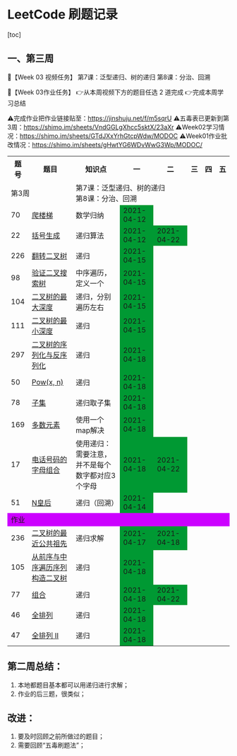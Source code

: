 # LeetCode 刷题记录

[toc]

## 一、第三周

🌈【Week 03 视频任务】
第7课：泛型递归、树的递归
第8课：分治、回溯

🌈【Week 03作业任务】
👉从本周视频下方的题目任选 2 道完成
👉完成本周学习总结

⚠️完成作业把作业链接贴至：https://jinshuju.net/f/m5sqrU
⚠️五毒表已更新到第3周：https://shimo.im/sheets/VndGGLgXhcc5sktX/23aXr
⚠️Week02学习情况：https://shimo.im/sheets/GTdJXxYrhGtcpWdw/MODOC
⚠️Week01作业批改情况：https://shimo.im/sheets/gHwtYG6WDvWwG3Wp/MODOC/


<table>
         <tr>
            <th>题号</th>
            <th>题目</th>
            <th>知识点</th>
            <th>一</th>
            <th>二</th>
            <th>三</th>
            <th>四</th>
            <th>五</th>
        </tr>
        <tr>
            <td colspan="2">第3周</td>
            <td colspan="6">第7课：泛型递归、树的递归<br />第8课：分治、回溯</td>
        </tr>
        <tr>
            <td>70</td>
            <td><a href="https://leetcode.com/problems/climbing-stairs/">爬楼梯</a></td>
            <td>数学归纳</td>
            <td style="background-color: #009933;">2021-04-12</td>
            <td></td>
            <td></td>
            <td></td>
            <td></td>
        </tr>
        <tr>
            <td>22</td>
            <td><a href="https://leetcode-cn.com/problems/generate-parentheses/#/description">括号生成</a></td>
            <td>递归算法</td>
            <td style="background-color: #009933;">2021-04-12</td>
            <td style="background-color: #009933;">2021-04-22</td>
            <td></td>
            <td></td>
            <td></td>
        </tr>
        <tr>
            <td>226</td>
            <td><a href="https://leetcode-cn.com/problems/invert-binary-tree/description/">翻转二叉树</a></td>
            <td>递归</td>
            <td style="background-color: #009933;">2021-04-15</td>
            <td></td>
            <td></td>
            <td></td>
            <td></td>
        </tr>
        <tr>
            <td>98</td>
            <td><a href="https://leetcode-cn.com/problems/validate-binary-search-tree/">验证二叉搜索树</a></td>
            <td>中序遍历，定义一个</td>
            <td style="background-color: #009933;">2021-04-15</td>
            <td></td>
            <td></td>
            <td></td>
            <td></td>
        </tr>
        <tr>
            <td>104</td>
            <td><a href="https://leetcode-cn.com/problems/maximum-depth-of-binary-tree/">二叉树的最大深度</a></td>
            <td>递归，分别遍历左右</td>
            <td style="background-color: #009933;">2021-04-15</td>
            <td></td>
            <td></td>
            <td></td>
            <td></td>
        </tr>
        <tr>
            <td>111</td>
            <td><a href="https://leetcode-cn.com/problems/minimum-depth-of-binary-tree/">二叉树的最小深度</a></td>
            <td>递归</td>
            <td style="background-color: #009933;">2021-04-15</td>
            <td></td>
            <td></td>
            <td></td>
            <td></td>
        </tr>
        <tr>
            <td>297</td>
            <td><a href="https://leetcode-cn.com/problems/serialize-and-deserialize-binary-tree/">二叉树的序列化与反序列化</a></td>
            <td>递归</td>
            <td style="background-color: #009933;">2021-04-18</td>
            <td></td>
            <td></td>
            <td></td>
            <td></td>
        </tr>
        <tr>
            <td>50</td>
            <td><a href="https://leetcode-cn.com/problems/powx-n/">Pow(x, n)</a></td>
            <td>递归</td>
            <td style="background-color: #009933;">2021-04-18</td>
            <td></td>
            <td></td>
            <td></td>
            <td></td>
        </tr>
        <tr>
            <td>78</td>
            <td><a href="https://leetcode-cn.com/problems/subsets/">子集</a></td>
            <td>递归取子集</td>
            <td style="background-color: #009933;">2021-04-18</td>
            <td></td>
            <td></td>
            <td></td>
            <td></td>
        </tr>
        <tr>
            <td>169</td>
            <td><a href="https://leetcode-cn.com/problems/majority-element/description/">多数元素</a></td>
            <td>使用一个map解决</td>
            <td style="background-color: #009933;">2021-04-18</td>
            <td></td>
            <td></td>
            <td></td>
            <td></td>
        </tr>
        <tr>
            <td>17</td>
            <td><a href="https://leetcode-cn.com/problems/letter-combinations-of-a-phone-number/">电话号码的字母组合</a></td>
            <td>使用递归：需要注意，并不是每个数字都对应3个字母</td>
            <td style="background-color: #009933;">2021-04-18</td>
            <td style="background-color: #009933;">2021-04-22</td>
            <td></td>
            <td></td>
            <td></td>
        </tr>
        <tr>
            <td>51</td>
            <td><a href="https://leetcode-cn.com/problems/n-queens/">N皇后</a></td>
            <td>递归（回溯）</td>
            <td style="background-color: #009933;">2021-04-14</td>
            <td></td>
            <td></td>
            <td></td>
            <td></td>
        </tr>
        <tr>
            <td colspan="8" style="background-color: #cc00ff;">作业</td>
        </tr>
        <tr>
            <td>236</td>
            <td><a href="https://leetcode-cn.com/problems/lowest-common-ancestor-of-a-binary-tree/">二叉树的最近公共祖先</a></td>
            <td>递归求解</td>
            <td style="background-color: #009933;">2021-04-17</td>
            <td style="background-color: #009933;">2021-04-18</td>
            <td></td>
            <td></td>
            <td></td>
        </tr>
        <tr>
            <td>105</td>
            <td><a href="https://leetcode-cn.com/problems/construct-binary-tree-from-preorder-and-inorder-traversal/">从前序与中序遍历序列构造二叉树</a>
            </td>
            <td>递归</td>
            <td style="background-color: #009933;">2021-04-18</td>
            <td></td>
            <td></td>
            <td></td>
            <td></td>
        </tr>
        <tr>
            <td>77</td>
            <td><a href="https://leetcode-cn.com/problems/combinations/">组合</a></td>
            <td>递归</td>
            <td style="background-color: #009933;">2021-04-18</td>
            <td style="background-color: #009933;">2021-04-22</td>
            <td></td>
            <td></td>
            <td></td>
        </tr>
        <tr>
            <td>46</td>
            <td><a href="https://leetcode-cn.com/problems/permutations/">全排列</a></td>
            <td>递归</td>
            <td style="background-color: #009933;">2021-04-18</td>
            <td></td>
            <td></td>
            <td></td>
            <td></td>
        </tr>
        <tr>
            <td>47</td>
            <td><a href="https://leetcode-cn.com/problems/permutations-ii/">全排列 II </a></td>
            <td>递归</td>
            <td style="background-color: #009933;">2021-04-18</td>
            <td></td>
            <td></td>
            <td></td>
            <td></td>
        </tr>
</table>


## 第二周总结：

1. 本地都题目基本都可以用递归进行求解；
2. 作业的后三题，很类似；

## 改进：

1. 要及时回顾之前所做过的题目；
2. 需要回顾“五毒刷题法”；


